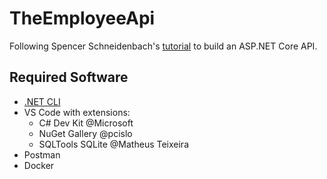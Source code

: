 # TheEmployeeApi
Following Spencer Schneidenbach's [tutorial](https://schneidenbach.github.io/building-apis-with-csharp-and-aspnet-core/) to build an ASP.NET Core API.

## Required Software
- [.NET CLI](https://dot.net)
- VS Code with extensions:
    - C# Dev Kit @Microsoft
    - NuGet Gallery @pcislo
    - SQLTools SQLite @Matheus Teixeira
- Postman
- Docker
